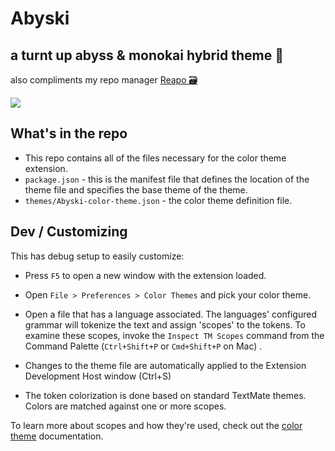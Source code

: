 # Abyski

## a turnt up abyss & monokai hybrid theme 🦄

also compliments my repo manager [Reapo 🗃 ](https://github.com/jsmithdev/reapo) 

<img src="https://i.imgur.com/MfXP1JC.png">

## What's in the repo

* This repo contains all of the files necessary for the color theme extension.
* `package.json` - this is the manifest file that defines the location of the theme file and specifies the base theme of the theme.
* `themes/Abyski-color-theme.json` - the color theme definition file.

## Dev / Customizing

This has debug setup to easily customize:

* Press `F5` to open a new window with the extension loaded.
* Open `File > Preferences > Color Themes` and pick your color theme.
* Open a file that has a language associated. The languages' configured grammar will tokenize the text and assign 'scopes' to the tokens. To examine these scopes, invoke the `Inspect TM Scopes` command from the Command Palette (`Ctrl+Shift+P` or `Cmd+Shift+P` on Mac) .

* Changes to the theme file are automatically applied to the Extension Development Host window (Ctrl+S)

* The token colorization is done based on standard TextMate themes. Colors are matched against one or more scopes.

To learn more about scopes and how they're used, check out the [color theme](https://code.visualstudio.com/api/extension-guides/color-theme) documentation.